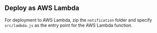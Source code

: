 ## Deploy as AWS Lambda

For deployment to AWS Lambda, zip the `notification` folder and specify `src/lambda.js` as the entry point for the AWS Lambda function.
